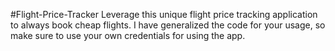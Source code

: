 #Flight-Price-Tracker
Leverage this unique flight price tracking application to always book cheap flights. I have generalized the code for your usage, so make sure to use your own credentials for using the app. 
